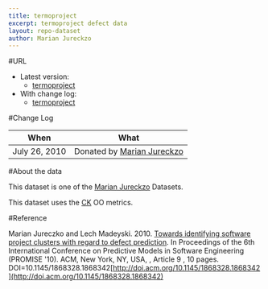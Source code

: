 ```yaml
---
title: termoproject
excerpt: termoproject defect data
layout: repo-dataset
author: Marian Jureckzo
---
```



#URL

  * Latest version: 
    * [termoproject](https://terapromise.csc.ncsu.edu:8443/svn/repo/defect/ck/termoproject/termoproject.csv)
  * With change log:
    * [termoproject](https://terapromise.csc.ncsu.edu:8443/svn/repo/defect/ck/termoproject/)

#Change Log

When | What
---- | ----
July 26, 2010 | Donated by [Marian Jureckzo](/repo/people/data-donors/promise3.html)

#About the data

This dataset is one of the [Marian Jureckzo](/repo/people/data-donors/promise3.html) Datasets.

This dataset uses the [CK](/repo/defect/ck) OO metrics.

#Reference

Marian Jureczko and Lech Madeyski. 2010. [Towards identifying software project clusters with regard to defect prediction](http://dl.acm.org/citation.cfm?id=1868328.1868342&coll=DL&dl=GUIDE&CFID=96280125&CFTOKEN=47274353). In
Proceedings of the 6th International Conference on Predictive
Models in Software Engineering (PROMISE '10). ACM, New York,
NY, USA, , Article 9 , 10 pages. DOI=10.1145/1868328.1868342[http://doi.acm.org/10.1145/1868328.1868342](http://doi.acm.org/10.1145/1868328.1868342)
